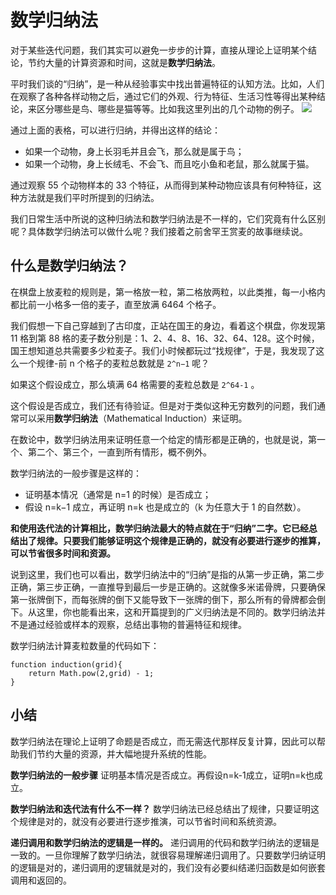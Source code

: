 # 数学归纳法
对于某些迭代问题，我们其实可以避免一步步的计算，直接从理论上证明某个结论，节约大量的计算资源和时间，这就是**数学归纳法**。

平时我们谈的“归纳”，是一种从经验事实中找出普遍特征的认知方法。比如，人们在观察了各种各样动物之后，通过它们的外观、行为特征、生活习性等得出某种结论，来区分哪些是鸟、哪些是猫等等。比如我这里列出的几个动物的例子。
![](https://i.imgur.com/XMGeqY7.png)

通过上面的表格，可以进行归纳，并得出这样的结论：

- 如果一个动物，身上长羽毛并且会飞，那么就是属于鸟；
- 如果一个动物，身上长绒毛、不会飞、而且吃小鱼和老鼠，那么就属于猫。

通过观察 55 个动物样本的 33 个特征，从而得到某种动物应该具有何种特征，这种方法就是我们平时所提到的归纳法。

我们日常生活中所说的这种归纳法和数学归纳法是不一样的，它们究竟有什么区别呢？具体数学归纳法可以做什么呢？我们接着之前舍罕王赏麦的故事继续说。

## 什么是数学归纳法？
在棋盘上放麦粒的规则是，第一格放一粒，第二格放两粒，以此类推，每一小格内都比前一小格多一倍的麦子，直至放满 6464 个格子。

我们假想一下自己穿越到了古印度，正站在国王的身边，看着这个棋盘，你发现第 11 格到第 88 格的麦子数分别是：1、2、4、8、16、32、64、128。这个时候，国王想知道总共需要多少粒麦子。我们小时候都玩过“找规律”，于是，我发现了这么一个规律-前 n 个格子的麦粒总数就是 `2^n−1` 呢？

如果这个假设成立，那么填满 64 格需要的麦粒总数是 `2^64-1` 。

这个假设是否成立，我们还有待验证。但是对于类似这种无穷数列的问题，我们通常可以采用**数学归纳法**（Mathematical Induction）来证明。

在数论中，数学归纳法用来证明任意一个给定的情形都是正确的，也就是说，第一个、第二个、第三个，一直到所有情形，概不例外。

数学归纳法的一般步骤是这样的：
- 证明基本情况（通常是 n=1 的时候）是否成立；
- 假设 n=k−1 成立，再证明 n=k 也是成立的（k 为任意大于 1 的自然数）。

**和使用迭代法的计算相比，数学归纳法最大的特点就在于“归纳”二字。它已经总结出了规律。只要我们能够证明这个规律是正确的，就没有必要进行逐步的推算，可以节省很多时间和资源。**

说到这里，我们也可以看出，数学归纳法中的“归纳”是指的从第一步正确，第二步正确，第三步正确，一直推导到最后一步是正确的。这就像多米诺骨牌，只要确保第一张牌倒下，而每张牌的倒下又能导致下一张牌的倒下，那么所有的骨牌都会倒下。从这里，你也能看出来，这和开篇提到的广义归纳法是不同的。数学归纳法并不是通过经验或样本的观察，总结出事物的普遍特征和规律。

数学归纳法计算麦粒数量的代码如下：
```
function induction(grid){
    return Math.pow(2,grid) - 1;
}
```
## 小结
数学归纳法在理论上证明了命题是否成立，而无需迭代那样反复计算，因此可以帮助我们节约大量的资源，并大幅地提升系统的性能。

**数学归纳法的一般步骤**
证明基本情况是否成立。再假设n=k-1成立，证明n=k也成立。

**数学归纳法和迭代法有什么不一样？**
数学归纳法已经总结出了规律，只要证明这个规律是对的，就没有必要进行逐步推演，可以节省时间和系统资源。

**递归调用和数学归纳法的逻辑是一样的。**
递归调用的代码和数学归纳法的逻辑是一致的。一旦你理解了数学归纳法，就很容易理解递归调用了。只要数学归纳证明的逻辑是对的，递归调用的逻辑就是对的，我们没有必要纠结递归函数是如何嵌套调用和返回的。

